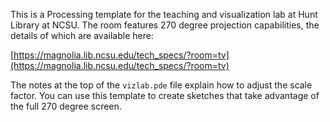 This is a Processing template for the teaching and visualization lab at Hunt Library at NCSU. The room features 270 degree projection capabilities, the details of which are available here:

[https://magnolia.lib.ncsu.edu/tech_specs/?room=tv](https://magnolia.lib.ncsu.edu/tech_specs/?room=tv)

The notes at the top of the `vizlab.pde` file explain how to adjust the scale factor. You can use this template to create sketches that take advantage of the full 270 degree screen.